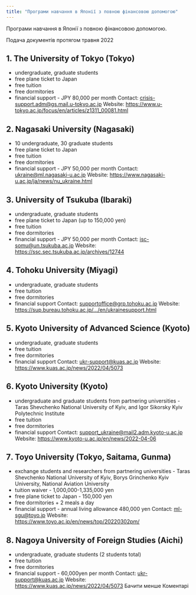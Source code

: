 ```yaml
---
title: "Програми навчання в Японії з повною фінансовою допомогою"
---
```



Програми навчання в Японії з повною фінансовою допомогою.

Подача документів протягом травня 2022

## 1️. The University of Tokyo (Tokyo)
-  undergraduate, graduate students
-  free plane ticket to Japan
-  free tuition
-  free dormitories
-  financial support - JPY 80,000 per month
Contact: crisis-support.adm@gs.mail.u-tokyo.ac.jp
Website: https://www.u-tokyo.ac.jp/focus/en/articles/z1311_00081.html

## 2. Nagasaki University (Nagasaki)
-  10 undergraduate, 30 graduate students
-  free plane ticket to Japan
-  free tuition
-  free dormitories
-  financial support - JPY 50,000 per month
Contact: ukraine@ml.nagasaki-u.ac.jp
Website: https://www.nagasaki-u.ac.jp/ja/news/nu_ukraine.html

## 3️. University of Tsukuba (Ibaraki)
-  undergraduate, graduate students
-  free plane ticket to Japan (up to 150,000 yen)
-  free tuition
-  free dormitories
-  financial support - JPY 50,000 per month
Contact: isc-somu@un.tsukuba.ac.jp
Website: https://ssc.sec.tsukuba.ac.jp/archives/12744

## 4️. Tohoku University (Miyagi)
-  undergraduate, graduate students
-  free tuition
-  free dormitories
-  financial support
Contact: supportoffice@grp.tohoku.ac.jp
Website: https://sup.bureau.tohoku.ac.jp/.../en/ukrainesupport.html

## 5️. Kyoto University of Advanced Science (Kyoto)
-  undergraduate, graduate students
-  free tuition
-  free dormitories
-  financial support
Contact: ukr-support@kuas.ac.jp
Website: https://www.kuas.ac.jp/news/2022/04/5073

## 6️. Kyoto University (Kyoto)
-  undergraduate and graduate students from partnering universities - Taras Shevchenko National University of Kyiv, and Igor Sikorsky Kyiv Polytechnic Institute
-  free tuition
-  free dormitories
-  financial support
Contact: support_ukraine@mail2.adm.kyoto-u.ac.jp
Website: https://www.kyoto-u.ac.jp/en/news/2022-04-06

## 7️. Toyo University (Tokyo, Saitama, Gunma)
-  exchange students and researchers from partnering universities - Taras Shevchenko National University of Kyiv, Borys Grinchenko Kyiv University, National Aviation University
-  tuition waiver - 1,000,000-1,335,000 yen
-  free plane ticket to Japan - 150,000 yen
-  free dormitories + 2 meals a day
-  financial support - annual living allowance 480,000 yen
Contact: ml-sgu@toyo.jp
Website: https://www.toyo.ac.jp/en/news/top/20220302pm/

## 8️. Nagoya University of Foreign Studies (Aichi)
-  undergraduate, graduate students (2 students total)
-  free tuition
-  free dormitories
-  financial support - 60,000yen per month
Contact: ukr-support@kuas.ac.jp
Website: https://www.kuas.ac.jp/news/2022/04/5073 Бачити менше
Коментарі
